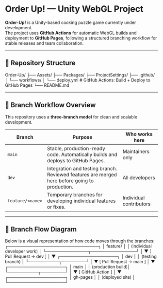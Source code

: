 # Order Up! — Unity WebGL Project

**Order-Up!** is a Unity-based cooking puzzle game currently under development.  
The project uses **GitHub Actions** for automatic WebGL builds and deployment to **GitHub Pages**, following a structured branching workflow for stable releases and team collaboration.

---

## 🧠 Repository Structure
Order-Up/
├── Assets/
├── Packages/
├── ProjectSettings/
├── .github/
│ └── workflows/
│  └── deploy.yml # GitHub Actions: Build + Deploy to GitHub Pages
└── README.md

---

## 🌿 Branch Workflow Overview

This repository uses a **three-branch model** for clean and scalable development.

| Branch | Purpose | Who works here |
|--------|----------|----------------|
| `main` | Stable, production-ready code. Automatically builds and deploys to GitHub Pages. | Maintainers only |
| `dev` | Integration and testing branch. Reviewed features are merged here before going to production. | All developers |
| `feature/<name>` | Temporary branches for developing individual features or fixes. | Individual contributors |

---

## 🔁 Branch Flow Diagram

Below is a visual representation of how code moves through the branches:
    ┌──────────────────────────────┐
    │     feature/<new-feature>    │
    │  (individual developer work) │
    └──────────────┬───────────────┘
                   │
                   ▼
          [ Pull Request → dev ]
                   │
                   ▼
          ┌───────────────────┐
          │       dev         │
          │  (testing branch) │
          └──────────┬────────┘
                     │
                     ▼
            [ Pull Request → main ]
                     │
                     ▼
          ┌───────────────────┐
          │       main        │
          │ (production build)│
          └──────────┬────────┘
                     │
                     ▼
             [ GitHub Action ]
                     │
                     ▼
          ┌───────────────────┐
          │     gh-pages      │
          │ (deployed site)   │
          └───────────────────┘
